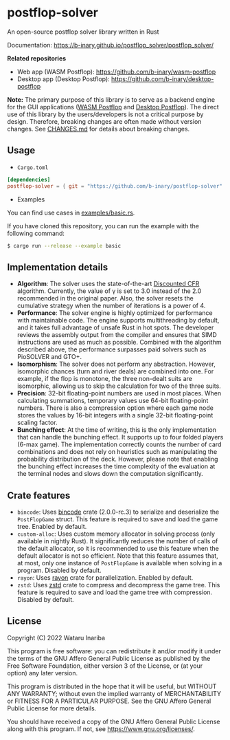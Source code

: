 # postflop-solver

An open-source postflop solver library written in Rust

Documentation: https://b-inary.github.io/postflop_solver/postflop_solver/

**Related repositories**
- Web app (WASM Postflop): https://github.com/b-inary/wasm-postflop
- Desktop app (Desktop Postflop): https://github.com/b-inary/desktop-postflop

**Note:**
The primary purpose of this library is to serve as a backend engine for the GUI applications ([WASM Postflop] and [Desktop Postflop]).
The direct use of this library by the users/developers is not a critical purpose by design.
Therefore, breaking changes are often made without version changes.
See [CHANGES.md](CHANGES.md) for details about breaking changes.

[WASM Postflop]: https://github.com/b-inary/wasm-postflop
[Desktop Postflop]: https://github.com/b-inary/desktop-postflop

## Usage

- `Cargo.toml`

```toml
[dependencies]
postflop-solver = { git = "https://github.com/b-inary/postflop-solver" }
```

- Examples

You can find use cases in [examples/basic.rs](examples/basic.rs).

If you have cloned this repository, you can run the example with the following command:

```sh
$ cargo run --release --example basic
```

## Implementation details

- **Algorithm**: The solver uses the state-of-the-art [Discounted CFR] algorithm.
  Currently, the value of γ is set to 3.0 instead of the 2.0 recommended in the original paper.
  Also, the solver resets the cumulative strategy when the number of iterations is a power of 4.
- **Performance**: The solver engine is highly optimized for performance with maintainable code.
  The engine supports multithreading by default, and it takes full advantage of unsafe Rust in hot spots.
  The developer reviews the assembly output from the compiler and ensures that SIMD instructions are used as much as possible.
  Combined with the algorithm described above, the performance surpasses paid solvers such as PioSOLVER and GTO+.
- **Isomorphism**: The solver does not perform any abstraction.
  However, isomorphic chances (turn and river deals) are combined into one.
  For example, if the flop is monotone, the three non-dealt suits are isomorphic, allowing us to skip the calculation for two of the three suits.
- **Precision**: 32-bit floating-point numbers are used in most places.
  When calculating summations, temporary values use 64-bit floating-point numbers.
  There is also a compression option where each game node stores the values by 16-bit integers with a single 32-bit floating-point scaling factor.
- **Bunching effect**: At the time of writing, this is the only implementation that can handle the bunching effect.
  It supports up to four folded players (6-max game).
  The implementation correctly counts the number of card combinations and does not rely on heuristics such as manipulating the probability distribution of the deck.
  However, please note that enabling the bunching effect increases the time complexity of the evaluation at the terminal nodes and slows down the computation significantly.

[Discounted CFR]: https://arxiv.org/abs/1809.04040

## Crate features

- `bincode`: Uses [bincode] crate (2.0.0-rc.3) to serialize and deserialize the `PostFlopGame` struct.
  This feature is required to save and load the game tree.
  Enabled by default.
- `custom-alloc`: Uses custom memory allocator in solving process (only available in nightly Rust).
  It significantly reduces the number of calls of the default allocator, so it is recommended to use this feature when the default allocator is not so efficient.
  Note that this feature assumes that, at most, only one instance of `PostFlopGame` is available when solving in a program.
  Disabled by default.
- `rayon`: Uses [rayon] crate for parallelization.
  Enabled by default.
- `zstd`: Uses [zstd] crate to compress and decompress the game tree.
  This feature is required to save and load the game tree with compression.
  Disabled by default.

[bincode]: https://github.com/bincode-org/bincode
[rayon]: https://github.com/rayon-rs/rayon
[zstd]: https://github.com/gyscos/zstd-rs

## License

Copyright (C) 2022 Wataru Inariba

This program is free software: you can redistribute it and/or modify it under the terms of the GNU Affero General Public License as published by the Free Software Foundation, either version 3 of the License, or (at your option) any later version.

This program is distributed in the hope that it will be useful, but WITHOUT ANY WARRANTY; without even the implied warranty of MERCHANTABILITY or FITNESS FOR A PARTICULAR PURPOSE.  See the GNU Affero General Public License for more details.

You should have received a copy of the GNU Affero General Public License along with this program.  If not, see <https://www.gnu.org/licenses/>.
